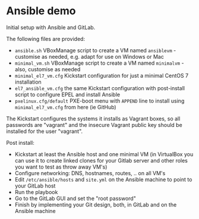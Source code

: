 # Ansible demo
Initial setup with Ansible and GitLab. 

The following files are provided:
* `ansible.sh` VBoxManage script to create a VM named `ansiblevm` - customise as needed, e.g. adapt for use on Windows or Mac
* `minimal_vm.sh` VBoxManage script to create a VM named `minimalvm` - also, customise as needed
* `minimal_el7_vm.cfg` Kickstart configuration for just a minimal CentOS 7 installation
* `el7_ansible_vm.cfg` the same Kickstart configuration with post-install script to configure EPEL and install Ansible
* `pxelinux.cfg/default` PXE-boot menu with `APPEND` line to install using `minimal_el7_vm.cfg` from here (ie GitHub)

The Kickstart configures the systems it installs as Vagrant boxes, so all passwords are "vagrant" and the insecure Vagrant public key should be installed for the user "vagrant".

Post install:
* Kickstart at least the Ansible host and one minimal VM (in VirtualBox you can use it to create linked clones for your Gitlab server and other roles you want to test as throw away VM's)
* Configure networking: DNS, hostnames, routes, .. on all VM's
* Edit `/etc/ansible/hosts` and `site.yml` on the Ansible machine to point to your GitLab host
* Run the playbook 
* Go to the GitLab GUI and set the "root password"
* Finish by implementing your Git design, both, in GitLab and on the Ansible machine
